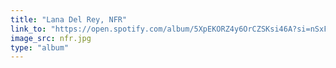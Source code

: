 ```yaml
---
title: "Lana Del Rey, NFR"
link_to: "https://open.spotify.com/album/5XpEKORZ4y6OrCZSKsi46A?si=nSxFJRPlTMa09YJRgS2_EQ"
image_src: nfr.jpg
type: "album"
---
```

